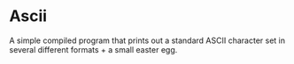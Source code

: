Ascii
=====

A simple compiled program that prints out a standard ASCII character set in several different formats + a small easter egg.
